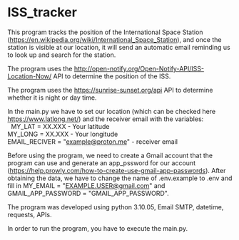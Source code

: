 # ISS_tracker

This program tracks the position of the International Space Station (https://en.wikipedia.org/wiki/International_Space_Station), and once the station is visible at our location, it will send an automatic email reminding us to look up and search for the station.

The program uses the http://open-notify.org/Open-Notify-API/ISS-Location-Now/ API to determine the position of the ISS. 

The program uses the https://sunrise-sunset.org/api API to determine whether it is night or day time. 

In the main.py we have to set our location (which can be checked here https://www.latlong.net/) and the receiver email with the variables:</br>  
MY_LAT = XX.XXX - Your latitude</br>
MY_LONG = XX.XXX - Your longitude </br>
EMAIL_RECIVER = "example@proton.me" - receiver email


Before using the program, we need to create a Gmail account that the program can use and generate an app_pssword for our account (https://help.prowly.com/how-to-create-use-gmail-app-passwords). 
After obtaining the data, we have to change the name of .env.example to .env and fill in MY_EMAIL = "EXAMPLE.USER@gmail.com" and
GMAIL_APP_PASSWORD = "GMAIL_APP_PASSWORD".


The program was developed using python 3.10.05, Email SMTP, datetime, requests, APIs. 

In order to run the program, you have to execute the main.py.